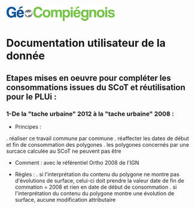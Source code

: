 ![picto](/doc/img/Logo_web-GeoCompiegnois.png)

# Documentation utilisateur de la donnée #

## Etapes mises en oeuvre pour compléter les consommations issues du SCoT et réutilisation pour le PLUi :

### 1-De la "tache urbaine" 2012 à la "tache urbaine" 2008 :

* Principes : 

. réaliser ce travail commune par commune
. réaffecter les dates de début et fin de consommation des polygones 
. les polygones concernés par une surcace calculée au SCoT ne peuvent pas être

* Comment : avec le référentiel Ortho 2008 de l'IGN

* Règles : 
. si l'interprétation du contenu du polygone ne montre pas d'évolutions de surface, celui-ci doit prendre la valeur date de fin de commation = 2008 et rien en date de début de consommation
. si l'interprétation du contenu du polygone montre une évolution de surface, aucune modification attributaire 


